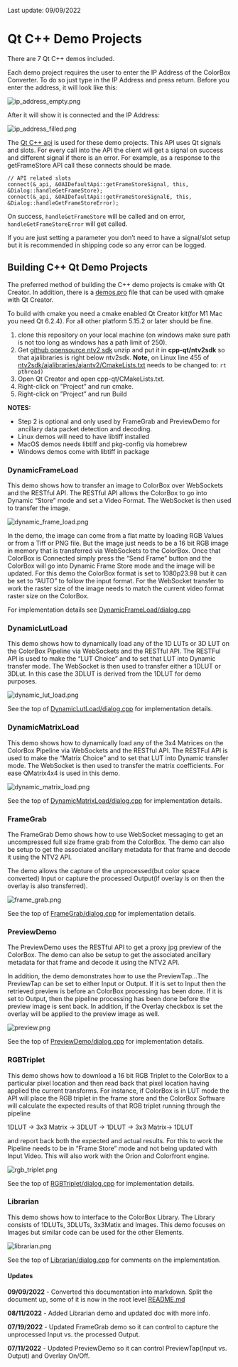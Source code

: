 Last update: 09/09/2022

# Qt C++ Demo Projects
There are 7 Qt C++ demos included.

Each demo project requires the user to enter the IP Address of the ColorBox Converter. To do so just type in the IP Address and press return. Before you enter the address, it will look like this:

![ip_address_empty.png](docs/ip_address_empty.png)

After it will show it is connected and the IP Address:

![ip_address_filled.png](docs/ip_address_filled.png)

The [Qt C++ api](api) is used for these demo projects. This API uses Qt signals and slots. For every call into the API the client will get a signal on success and different signal if there is an error. For example, as a response to the getFrameStore API call these connects should be made.
```
// API related slots
connect(&_api, &OAIDefaultApi::getFrameStoreSignal, this, &Dialog::handleGetFrameStore);
connect(&_api, &OAIDefaultApi::getFrameStoreSignalE, this, &Dialog::handleGetFrameStoreError);
```

On success, `handleGetFrameStore` will be called and on error, `handleGetFrameStoreError` will get called.

If you are just setting a parameter you don’t need to have a signal/slot setup but it is recommended in
shipping code so any error can be logged.

## Building C++ Qt Demo Projects
The preferred method of building the C++ demo projects is cmake with Qt Creator. In addition, there is a [demos.pro](demos.pro) file that can be used with qmake with Qt Creator.

To build with cmake you need a cmake enabled Qt Creator kit(for M1 Mac you need Qt 6.2.4). For all other platform 5.15.2 or later should be fine.

1. clone this repository on your local machine (on windows make sure path is not too long as windows has a path limit of 250).
2. Get [github opensource ntv2 sdk](https://github.com/aja-video/ntv2/archive/refs/tags/v16.2-bugfix5.zip) unzip and put it in **cpp-qt/ntv2sdk** so that ajalibraries is right below ntv2sdk.
**Note,** on Linux line 455 of [ntv2sdk/ajalibraries/ajantv2/CmakeLists.txt](ntv2sdk/ajalibraries/ajantv2/CmakeLists.txt) needs to be changed to: `rt pthread)`
3. Open Qt Creator and open cpp-qt/CMakeLists.txt.
4. Right-click on ”Project” and run cmake.
5. Right-click on ”Project” and run Build

**NOTES:**
	
* Step 2 is optional and only used by FrameGrab and PreviewDemo for ancillary data packet detection and decoding.
* Linux demos will need to have libtiff installed
* MacOS demos needs libtiff and pkg-config via homebrew
* Windows demos come with libtiff in package

### DynamicFrameLoad
This demo shows how to transfer an image to ColorBox over WebSockets and the RESTful API. The RESTful API allows the ColorBox to go into Dynamic “Store” mode and set a Video Format. The WebSocket is then used to transfer the image.

![dynamic_frame_load.png](docs/dynamic_frame_load.png)

In the demo, the image can come from a flat matte by loading RGB Values or from a Tiff or PNG file. But the image just needs to be a 16 bit RGB image in memory that is transferred via WebSockets to the ColorBox. Once that ColorBox is Connected simply press the “Send Frame” button and the ColorBox will go into Dynamic Frame Store mode and the image will be updated. For this demo the ColorBox format is set to 1080p23.98 but it can be set to “AUTO” to follow the input format. For the WebSocket transfer to work the raster size of the image needs to match the current video format raster size on the ColorBox.

For implementation details see [DynamicFrameLoad/dialog.cpp](DynamicFrameLoad/dialog.cpp)

### DynamicLutLoad
This demo shows how to dynamically load any of the 1D LUTs or 3D LUT on the ColorBox Pipeline via WebSockets and the RESTful API. The RESTFul API is used to make the “LUT Choice” and to set that LUT into Dynamic transfer mode. The WebSocket is then used to transfer either a 1DLUT or 3DLut. In this case the 3DLUT is derived from the 1DLUT for demo purposes.

![dynamic_lut_load.png](docs/dynamic_lut_load.png)

See the top of [DynamicLutLoad/dialog.cpp](DynamicLutLoad/dialog.cpp) for implementation details.

### DynamicMatrixLoad
This demo shows how to dynamically load any of the 3x4 Matrices on the ColorBox Pipeline via WebSockets and the RESTful API. The RESTFul API is used to make the “Matrix Choice” and to set that LUT into Dynamic transfer mode. The WebSocket is then used to transfer the matrix coefficients. For ease QMatrix4x4 is used in this demo.

![dynamic_matrix_load.png](docs/dynamic_matrix_load.png)

See the top of [DynamicMatrixLoad/dialog.cpp](DynamicMatrixLoad/dialog.cpp) for implementation details.

### FrameGrab
The FrameGrab Demo shows how to use WebSocket messaging to get an uncompressed full size frame grab from the ColorBox. The demo can also be setup to get the associated ancillary metadata for that frame and decode it using the NTV2 API.

The demo allows the capture of the unprocessed(but color space converted) Input or capture the processed Output(if overlay is on then the overlay is also transferred).

![frame_grab.png](docs/frame_grab.png)

See the top of [FrameGrab/dialog.cpp](FrameGrab/dialog.cpp) for implementation details.

### PreviewDemo
The PreviewDemo uses the RESTful API to get a proxy jpg preview of the ColorBox. The demo can also be setup to get the associated ancillary metadata for that frame and decode it using the NTV2 API.

In addition, the demo demonstrates how to use the PreviewTap…The PreviewTap can be set to either Input or Output. If it is set to Input then the retrieved preview is before an ColorBox processing has been done. If it is set to Output, then the pipeline processing has been done before the preview image is sent back. In addition, if the Overlay checkbox is set the overlay will be applied to the preview image as well.

![preview.png](docs/preview.png)

See the top of [PreviewDemo/dialog.cpp](PreviewDemo/dialog.cpp) for implementation details.

### RGBTriplet
This demo shows how to download a 16 bit RGB Triplet to the ColorBox to a particular pixel location and then read back that pixel location having applied the current transforms. For instance, if ColorBox is in LUT mode the API will place the RGB triplet in the frame store and the ColorBox Software will calculate the expected results of that RGB triplet running through the pipeline

1DLUT -> 3x3 Matrix -> 3DLUT -> 1DLUT -> 3x3 Matrix-> 1DLUT

and report back both the expected and actual results. For this to work the Pipeline needs to be in “Frame Store” mode and not being updated with Input Video. This will also work with the Orion and Colorfront engine.

![rgb_triplet.png](docs/rgb_triplet.png)

See the top of [RGBTriplet/dialog.cpp](RGBTriplet/dialog.cpp) for implementation details.

### Librarian
This demo shows how to interface to the ColorBox Library. The Library consists of 1DLUTs, 3DLUTs, 3x3Matix and Images. This demo focuses on Images but similar code can be used for the other Elements.

![librarian.png](docs/librarian.png)

See the top of [Librarian/dialog.cpp](Librarian/dialog.cpp) for comments on the implementation.

#### Updates
**09/09/2022** - Converted this documentation into markdown. Split the document up, some of it is now in the root level [README.md](../README.md)

**08/11/2022** - Added Librarian demo and updated doc with more info.

**07/19/2022** - Updated FrameGrab demo so it can control to capture the unprocessed Input vs. the processed Output.

**07/11/2022** - Updated PreviewDemo so it can control PreviewTap(Input vs. Output) and Overlay On/Off.